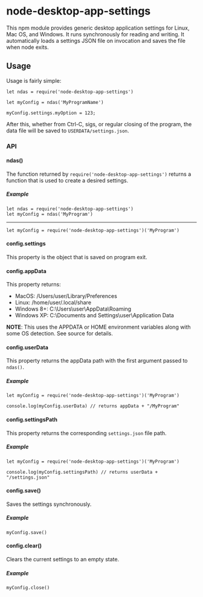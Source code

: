 # node-desktop-app-settings
This npm module provides generic desktop application settings for Linux, Mac OS, and Windows. It runs synchronously for reading and writing. It automatically loads a settings JSON file on invocation and saves the file when node exits.

## Usage
Usage is fairly simple:

    let ndas = require('node-desktop-app-settings')
    
    let myConfig = ndas('MyProgramName')
    
    myConfig.settings.myOption = 123;

After this, whether from Ctrl-C, sigs, or regular closing of the program, the data file will be saved to `USERDATA/settings.json`.

### API

#### ndas(<String>)
The function returned by `require('node-desktop-app-settings')` returns a function that is used to create a desired settings.
  
##### Example
```
let ndas = require('node-desktop-app-settings')
let myConfig = ndas('MyProgram')
```
---
```
let myConfig = require('node-desktop-app-settings')('MyProgram')
````

#### config.settings
This property is the object that is saved on program exit.

#### config.appData
This property returns:

  * MacOS: /Users/user/Library/Preferences
  * Linux: /home/user/.local/share
  * Windows 8+: C:\Users\user\AppData\Roaming
  * Windows XP: C:\Documents and Settings\user\Application Data
  
**NOTE**: This uses the APPDATA or HOME environment variables along with some OS detection. See source for details.

#### config.userData
This property returns the appData path with the first argument passed to `ndas()`.

##### Example
```
let myConfig = require('node-desktop-app-settings')('MyProgram')

console.log(myConfig.userData) // returns appData + "/MyProgram"
```

#### config.settingsPath
This property returns the corresponding `settings.json` file path.

##### Example
```
let myConfig = require('node-desktop-app-settings')('MyProgram')

console.log(myConfig.settingsPath) // returns userData + "/settings.json"
```

#### config.save()
Saves the settings synchronously.

##### Example
```
myConfig.save()
```

#### config.clear()
Clears the current settings to an empty state.

##### Example
```
myConfig.close()
```